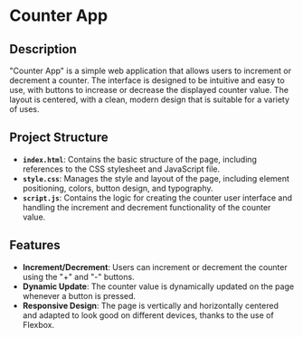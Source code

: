 # Counter App

## Description

"Counter App" is a simple web application that allows users to increment or decrement a counter. The interface is designed to be intuitive and easy to use, with buttons to increase or decrease the displayed counter value. The layout is centered, with a clean, modern design that is suitable for a variety of uses.


## Project Structure

- **`index.html`**: Contains the basic structure of the page, including references to the CSS stylesheet and JavaScript file.
- **`style.css`**: Manages the style and layout of the page, including element positioning, colors, button design, and typography.
- **`script.js`**: Contains the logic for creating the counter user interface and handling the increment and decrement functionality of the counter value.

## Features

- **Increment/Decrement**: Users can increment or decrement the counter using the "+" and "-" buttons.
- **Dynamic Update**: The counter value is dynamically updated on the page whenever a button is pressed.
- **Responsive Design**: The page is vertically and horizontally centered and adapted to look good on different devices, thanks to the use of Flexbox.